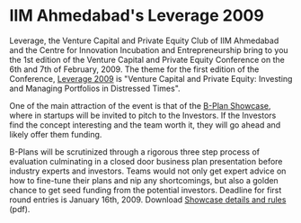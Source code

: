 # IIM Ahmedabad's Leverage 2009

Leverage, the Venture Capital and Private Equity Club of IIM Ahmedabad and the Centre for Innovation Incubation and Entrepreneurship bring to you the 1st edition of the Venture Capital and Private Equity Conference on the 6th and 7th of February, 2009. The theme for the first edition of the Conference, <a href="http://www.ciieindia.org/?page_id=107">Leverage 2009</a> is "Venture Capital and Private Equity: Investing and Managing Portfolios in Distressed Times".

One of the main attraction of the event is that of the <a href="http://www.ciieindia.org/?page_id=108">B-Plan Showcase</a>, where in startups will be invited to pitch to the Investors. If the Investors find the concept interesting and the team worth it, they will go ahead and likely offer them funding.

B-Plans will be scrutinized through a rigorous three step process of evaluation culminating in a closed door business plan presentation before industry experts and investors. Teams would not only get expert advice on how to fine-tune their plans and nip any shortcomings, but also a golden chance to get seed funding from the potential investors. Deadline for first round entries is January 16th, 2009. Download <a href="">Showcase details and rules</a> (pdf).
